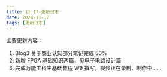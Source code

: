 ```yaml
---
title: 11.17-更新日志
date: 2024-11-17
tags: [更新日志]
---
```


主要更新内容：
1. Blog3 关于商业认知部分笔记完成 50%
2. 新增 FPGA 基础知识两篇，见电子电路设计篇
3. 完成万能工科生基础教程 W9 撰写，视频正在录制、制作中……
